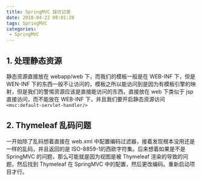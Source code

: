 ```yaml
---
title: SpringMVC 踩坑记录
date: 2018-04-22 08:01:28
tags: SpringMVC
categories:
 - SpringMVC
---
```


## 1. 处理静态资源

静态资源直接放在 webapp/web 下，而我们的模板一般是在 WEB-INF 下，但是 WEN-INF	 下的东西一般不让访问的，模板之所以能访问到是因为有模板引擎的映射，但是我们的警惕资源应该是直接能访问的东西，直接放在 web 下类似于 jsp 直接访问，而不能放在 WEB-INF 下，并且我们要开启静态资源访问 `<mvc:default-servlet-handler/>`

## 2. Thymeleaf 乱码问题

一开始除了乱码想着直接在 web.xml 中配置编码过滤器，接着发现根本没用还是一样的乱码，并且返回的是 ISO-8859-1的西欧字符集。后来想着如果是不是 SpringMVC 的问题，那么可能就是因为视图是被 Thymeleaf 渲染的导致的问题，然后找到 Thymeleaf 在 SpringMVC 中的配置，然后更改编码。重新启动项目才行。